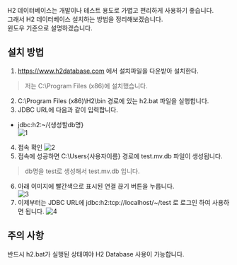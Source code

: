 H2 데이터베이스는 개발이나 테스트 용도로 가볍고 편리하게 사용하기 좋습니다.   
그래서 H2 데이터베이스 설치하는 방법을 정리해보겠습니다.   
윈도우 기준으로 설명하겠습니다.

## 설치 방법
1. https://www.h2database.com 에서 설치파일을 다운받아 설치한다.
> 저는 C:\Program Files (x86)에 설치했습니다.

2. C:\Program Files (x86)\H2\bin 경로에 있는 h2.bat 파일을 실행합니다.
3. JDBC URL에 다음과 같이 입력합니다.
* jdbc:h2:~/{생성할db명}   
![1](https://raw.githubusercontent.com/smpark1020/tistory/master/Database/%5BH2%5D%20%EB%8D%B0%EC%9D%B4%ED%84%B0%EB%B2%A0%EC%9D%B4%EC%8A%A4%20%EC%84%A4%EC%B9%98/1.PNG)
4. 접속 확인
![2](https://raw.githubusercontent.com/smpark1020/tistory/master/Database/%5BH2%5D%20%EB%8D%B0%EC%9D%B4%ED%84%B0%EB%B2%A0%EC%9D%B4%EC%8A%A4%20%EC%84%A4%EC%B9%98/2.PNG)
5. 접속에 성공하면 C:\Users\{사용자이름} 경로에 test.mv.db 파일이 생성됩니다.
> db명을 test로 생성해서 test.mv.db 입니다.

6. 아래 이미지에 빨간색으로 표시된 연결 끊기 버튼을 누릅니다.   
![3](https://raw.githubusercontent.com/smpark1020/tistory/master/Database/%5BH2%5D%20%EB%8D%B0%EC%9D%B4%ED%84%B0%EB%B2%A0%EC%9D%B4%EC%8A%A4%20%EC%84%A4%EC%B9%98/3.PNG)
7. 이제부터는 JDBC URL에 jdbc:h2:tcp://localhost/~/test 로 로그인 하여 사용하면 됩니다.
![4](https://raw.githubusercontent.com/smpark1020/tistory/master/Database/%5BH2%5D%20%EB%8D%B0%EC%9D%B4%ED%84%B0%EB%B2%A0%EC%9D%B4%EC%8A%A4%20%EC%84%A4%EC%B9%98/4.PNG)


## 주의 사항
반드시 h2.bat가 실행된 상태여야 H2 Database 사용이 가능합니다.